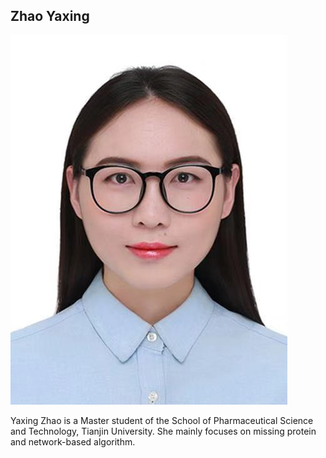 ## Zhao Yaxing

![yaxing_image](/images/yaxing.png)

Yaxing Zhao is a Master student of the School of Pharmaceutical Science and Technology, Tianjin University. She mainly focuses on missing protein and network-based algorithm.

